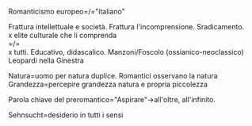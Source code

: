 Romanticismo europeo=/="italiano"  
  
Frattura intellettuale e società. Frattura l'incomprensione. Sradicamento.   
x elite culturale che li comprenda  
=/=  
x tutti. Educativo, didascalico. Manzoni/Foscolo (ossianico-neoclassico)  
				Leopardi nella Ginestra  
  
Natura=uomo per natura duplice. Romantici osservano la natura  
Grandezza=percepire grandezza natura e propria piccolezza  
  
  
Parola chiave del preromantico="Aspirare"->all'oltre, all'infinito.  
  
Sehnsucht=desiderio in tutti i sensi  
